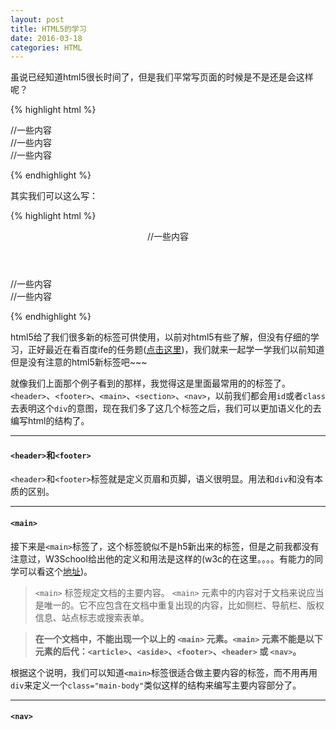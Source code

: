 ```yaml
---
layout: post
title: HTML5的学习
date: 2016-03-18
categories: HTML	
---
```


虽说已经知道html5很长时间了，但是我们平常写页面的时候是不是还是会这样呢？

{% highlight html %}

<div class="header">
  //一些内容
</div>

<div class="main-body">
  //一些内容
</div>

<div class="footer">
  //一些内容
</div>

{% endhighlight %}

其实我们可以这么写：

{% highlight html %}

<header>
  //一些内容
</header>

<main>
  //一些内容
</main>

<footer>
  //一些内容
</footer>

{% endhighlight %}

html5给了我们很多新的标签可供使用，以前对html5有些了解，但没有仔细的学习，正好最近在看百度ife的任务题([点击这里](http://ife.baidu.com/task/all))，我们就来一起学一学我们以前知道但是没有注意的html5新标签吧~~~

就像我们上面那个例子看到的那样，我觉得这是里面最常用的的标签了。`<header>`、`<footer>`、`<main>`、`<section>`、`<nav>`，以前我们都会用`id`或者`class`去表明这个`div`的意图，现在我们多了这几个标签之后，我们可以更加语义化的去编写html的结构了。

******

#### `<header>`和`<footer>`

`<header>`和`<footer>`标签就是定义页眉和页脚，语义很明显。用法和`div`和没有本质的区别。

*******

#### `<main>`

接下来是`<main>`标签了，这个标签貌似不是h5新出来的标签，但是之前我都没有注意过，W3School给出他的定义和用法是这样的(w3c的在这里。。。。有能力的同学可以看这个[地址](http://w3c.github.io/html/index.html#contents))。


>`<main>` 标签规定文档的主要内容。
>`<main>` 元素中的内容对于文档来说应当是唯一的。它不应包含在文档中重复出现的内容，比如侧栏、导航栏、版权信息、站点标志或搜索表单。

>**在一个文档中，不能出现一个以上的 `<main>` 元素。`<main>` 元素不能是以下元素的后代：`<article>`、`<aside>`、`<footer>`、`<header>` 或 `<nav>`。**

根据这个说明，我们可以知道`<main>`标签很适合做主要内容的标签，而不用再用`div`来定义一个`class="main-body"`类似这样的结构来编写主要内容部分了。

******

#### `<nav>`





